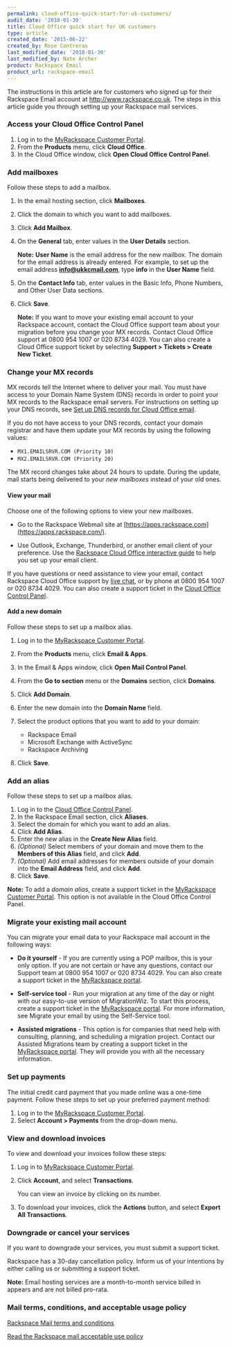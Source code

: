 ```yaml
---
permalink: cloud-office-quick-start-for-uk-customers/
audit_date: '2018-01-30'
title: Cloud Office quick start for UK customers
type: article
created_date: '2015-06-22'
created_by: Rose Contreras
last_modified_date: '2018-01-30'
last_modified_by: Nate Archer
product: Rackspace Email
product_url: rackspace-email
---
```


The instructions in this article are for customers who signed up for their Rackspace Email account at <http://www.rackspace.co.uk>. The steps in this article guide you through setting up your Rackspace mail services.


### Access your Cloud Office Control Panel

1.  Log in to the [MyRackspace Customer Portal](https://my.rackspace.com/).
2.  From the **Products** menu, click **Cloud Office**.
3.  In the Cloud Office window, click **Open Cloud Office Control Panel**.

### Add mailboxes

Follow these steps to add a mailbox.

1.  In the email hosting section, click **Mailboxes**.
2.  Click the domain to which you want to add mailboxes.
3.  Click **Add Mailbox**.
4.  On the **General** tab, enter values in the **User Details** section.

    **Note:** **User Name** is the email address for the new mailbox. The domain for the email address is already entered. For example, to set up the email address **info@ukkcmail.com**, type **info** in the **User Name** field.

5.  On the **Contact Info** tab, enter values in the Basic Info, Phone Numbers, and Other User Data sections.

6.  Click **Save**.

    **Note:** If you want to move your existing email account to your Rackspace account, contact the Cloud Office support team about your migration before you change your MX records. Contact Cloud Office support at 0800 954 1007 or 020 8734 4029. You can also create a Cloud Office support ticket by selecting **Support &gt; Tickets &gt; Create New Ticket**.

### Change your MX records

MX records tell the Internet where to deliver your mail. You must have access to your Domain Name System (DNS) records in order to point your MX records to the Rackspace email servers. For instructions on setting up your DNS records, see [Set up DNS records for Cloud Office email](/how-to/set-up-dns-records-for-cloud-office-email).

If you do not have access to your DNS records, contact your domain registrar and have them update your MX records by using the following values:

-   `MX1.EMAILSRVR.COM (Priority 10)`
-   `MX2.EMAILSRVR.COM (Priority 20)`

The MX record changes take about 24 hours to update. During the update, mail starts being delivered to your
*new mailboxes* instead of your old ones.

#### View your mail

Choose one of the following options to view your new mailboxes.

-   Go to the Rackspace Webmail site at [https://apps.rackspace.com](https://apps.rackspace.com/).

-   Use Outlook, Exchange, Thunderbird, or another email client of your preference. Use the [Rackspace Cloud Office interactive guide](https://emailhelp.rackspace.com/) to help you set up your email client.

If you have questions or need assistance to view your email, contact Rackspace Cloud Office support by [live chat](https://cp.rackspace.com/Default.aspx), or by phone at 0800 954 1007 or 020 8734 4029. You can also create a support ticket in the [Cloud Office Control Panel](https://cp.rackspace.com/Login.aspx?ReturnUrl=Default.aspx).

#### Add a new domain

Follow these steps to set up a mailbox alias.

1.  Log in to the [MyRackspace Customer Portal](https://my.rackspace.com/).
2.  From the **Products** menu, click **Email & Apps**.
3.  In the Email & Apps window, click **Open Mail Control Panel**.
4.  From the **Go to section** menu or the **Domains** section, click **Domains**.
5.  Click **Add Domain**.
6.  Enter the new domain into the **Domain Name** field.
7.  Select the product options that you want to add to your domain:
    -   Rackspace Email
    -   Microsoft Exchange with ActiveSync
    -   Rackspace Archiving

8.  Click **Save**.

### Add an alias

Follow these steps to set up a mailbox alias.

1.  Log in to the [Cloud Office Control Panel](https://cp.rackspace.com/).
2.  In the Rackspace Email section, click **Aliases**.
3.  Select the domain for which you want to add an alias.
4.  Click **Add Alias**.
5.  Enter the new alias in the **Create New Alias** field.
6.  *(Optional)* Select members of your domain and move them to the **Members of this Alias** field, and click **Add**.
7.  *(Optional)* Add email addresses for members outside of your domain into the **Email Address** field, and click **Add**.
8.  Click **Save**.

**Note:** To add a *domain alias*, create a support ticket in the
[MyRackspace Customer Portal](https://my.rackspace.com/). This option is not available in the
Cloud Office Control Panel.

### Migrate your existing mail account

You can migrate your email data to your Rackspace mail account in the following ways:

-   **Do it yourself** - If you are currently using a POP mailbox, this is your only option. If you are not certain or have any questions, contact our Support team at 0800 954 1007 or 020 8734 4029. You can also create a support ticket in the [MyRackspace portal](https://my.rackspace.com/).

-   **Self-service tool** - Run your migration at any time of the day or night with our easy-to-use version of MigrationWiz. To start this process, create a support ticket in the [MyRackspace portal](https://my.rackspace.com/). For more information, see Migrate your email by using the Self-Service tool.

-   **Assisted migrations** - This option is for companies that need help with consulting, planning, and scheduling a migration project. Contact our Assisted Migrations team by creating a support ticket in the [MyRackspace portal](https://my.rackspace.com/). They will provide you with all the necessary information.

### Set up payments

The initial credit card payment that you made online was a one-time payment. Follow these steps to set up your preferred payment method:

1.  Log in to the [MyRackspace Customer Portal](https://my.rackspace.com/).
2.  Select **Account &gt; Payments** from the drop-down menu.

### View and download invoices

To view and download your invoices follow these steps:

1.  Log in to [MyRackspace Customer Portal](https://my.rackspace.com).
2.  Click **Account**, and select **Transactions**.

    You can view an invoice by clicking on its number.

3.  To download your invoices, click the **Actions** button, and select **Export All Transactions**.

### Downgrade or cancel your services

If you want to downgrade your services, you must submit a support ticket.

Rackspace has a 30-day cancellation policy. Inform us of your intentions by either calling us or submitting a support ticket.

**Note:** Email hosting services are a month-to-month service billed in appears and are not billed pro-rata.

### Mail terms, conditions, and acceptable usage policy

[Rackspace Mail terms and conditions](http://www.rackspace.com/information/legal/mailterms)

[Read the Rackspace mail acceptable use policy](http://www.rackspace.com/information/legal/aup)
